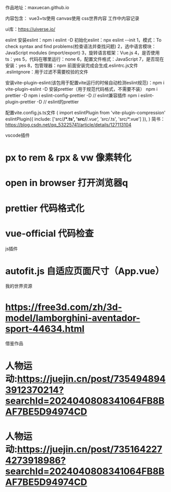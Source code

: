 作品地址：maxuecan.github.io

内容包含：
vue3+ts使用
canvas使用
css世界内容
工作中内容记录

ui库：https://uiverse.io/

eslint
安装eslint：npm i eslint -D
初始化eslint：npx eslint --init
1，模式：To check syntax and find problems(检查语法并查找问题)
2，选中语言模块：JavaScript modules (import/export)
3，旋转语言框架：Vue.js
4，是否使用ts：yes
5，代码在哪里运行：none
6，配置文件格式：JavaScript
7，是否现在安装：yes
8，包管理器：npm
前面安装完成会生成.eslintrc.js文件
.eslintgnore：用于过滤不需要校验的文件

安装vite-plugin-eslint(该包用于配置vite运行的时候自动检测eslint规范)：npm i vite-plugin-eslint -D
安装prettier（用于规范代码格式，不需要不装）
npm i prettier -D
npm i eslint-config-prettier -D // eslint兼容插件
npm i eslint-plugin-prettier -D // eslint的prettier

配置vite.config.js.ts文件
(
  import eslintPlugin from 'vite-plugin-compression'
  eslintPlugin({
    include: ['src/**/*.ts', 'src/**/*.vue', 'src/*.ts', 'src/*.vue']
  }),
)
简书：https://blog.csdn.net/qq_53225741/article/details/127113104


vscode插件
# px to rem & rpx & vw 像素转化
# open in browser 打开浏览器q
# prettier 代码格式化
# vue-official 代码检查

js插件
# autofit.js 自适应页面尺寸（App.vue）

我的世界资源
# https://free3d.com/zh/3d-model/lamborghini-aventador-sport-44634.html

借鉴作品
# 人物运动:https://juejin.cn/post/7354948943912370214?searchId=2024040808341064FB8BAF7BE5D94974CD
# 人物运动:https://juejin.cn/post/7351642274273918986?searchId=2024040808341064FB8BAF7BE5D94974CD
